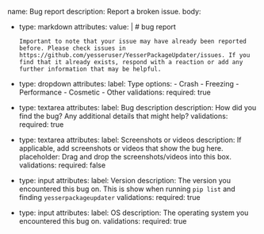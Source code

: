 name: Bug report
description: Report a broken issue.
body:
  - type: markdown
    attributes:
      value: |
        # bug report

        Important to note that your issue may have already been reported before. Please check issues in https://github.com/yesseruser/YesserPackageUpdater/issues. If you find that it already exists, respond with a reaction or add any further information that may be helpful.

  - type: dropdown
    attributes:
      label: Type
      options:
        - Crash
        - Freezing
        - Performance
        - Cosmetic
        - Other
    validations:
      required: true
  - type: textarea
    attributes:
      label: Bug description
      description: How did you find the bug? Any additional details that might help?
    validations:
      required: true
  - type: textarea
    attributes:
      label: Screenshots or videos
      description: If applicable, add screenshots or videos that show the bug here.
      placeholder: Drag and drop the screenshots/videos into this box.
    validations:
      required: false
  - type: input
    attributes:
      label: Version
      description: The version you encountered this bug on. This is show when running `pip list` and finding `yesserpackageupdater`
    validations:
      required: true
  - type: input
    attributes:
      label: OS
      description: The operating system you encountered this bug on.
      validations:
        required: true
